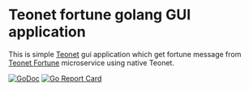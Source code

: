 # Teonet fortune golang GUI application

This is simple [Teonet](https://github.com/teonet-go/teonet) gui application which get fortune message from [Teonet Fortune](https://github.com/teonet-go/teofortune) microservice using native Teonet.

[![GoDoc](https://godoc.org/github.com/teonet-go/teofortune-gui?status.svg)](https://godoc.org/github.com/teonet-go/teofortune-gui/)
[![Go Report Card](https://goreportcard.com/badge/github.com/teonet-go/teofortune-gui)](https://goreportcard.com/report/github.com/teonet-go/teofortune-gui)
